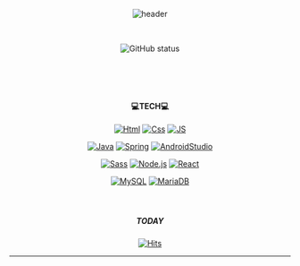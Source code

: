 <div align="center">

![header](https://capsule-render.vercel.app/api?type=rect&color=timeGradient&height=240&section=header&text=💖Haley%20World💖&fontSize=70)
   
<br>

![GitHub status](https://github-readme-stats.vercel.app/api?username=haleyalwayshappy&show_icons=true&theme=dracula)
    
<br>
<br><br>
    
#### 💻TECH💻
[![Html](https://img.shields.io/badge/HTML-E34F26?style=flat-square&logo=Html5&logoColor=black)](https://github.com/haleyalwayshappy)
[![Css](https://img.shields.io/badge/CSS-1572B6?style=flat-square&logo=css3&logoColor=black)](https://github.com/haleyalwayshappy)
[![JS](https://img.shields.io/badge/JavaScript-F7DF1E?style=flat-square&logo=JavaScript&logoColor=black)](https://github.com/haleyalwayshappy) <br>

[![Java](https://img.shields.io/badge/Java-007396?style=flat-square&logo=Java&logoColor=black)](https://github.com/haleyalwayshappy)
[![Spring](https://img.shields.io/badge/Spring-6DB33F?style=flat-square&logo=Spring&logoColor=white)](https://github.com/haleyalwayshappy)
[![AndroidStudio](https://img.shields.io/badge/AndroidStudio-3DDC84?style=flat-square&logo=Android&logoColor=black)](https://github.com/haleyalwayshappy)
 <br>

[![Sass](https://img.shields.io/badge/Sass-CC6699?style=flat-square&logo=Sass&logoColor=black)](https://github.com/haleyalwayshappy)
[![Node.js](https://img.shields.io/badge/Node.js-339933?style=flat-square&logo=Node.js&logoColor=black)](https://github.com/haleyalwayshappy)
[![React](https://img.shields.io/badge/React-61DAFB?style=flat-square&logo=React&logoColor=black)](https://github.com/haleyalwayshappy) <br>

[![MySQL](https://img.shields.io/badge/MySQL-4479A1?style=flat-square&logo=MySQL&logoColor=black)](https://github.com/haleyalwayshappy)
[![MariaDB](https://img.shields.io/badge/MariaDB-003545?style=flat-square&logo=MariaDB&logoColor=white)](https://github.com/haleyalwayshappy)
<br><br><br>

##### TODAY #####
[![Hits](https://hits.seeyoufarm.com/api/count/incr/badge.svg?url=https%3A%2F%2Fgithub.com%2Fhaleyalwayshappy&count_bg=%23FF009D&title_bg=%23000000&icon=github.svg&icon_color=%23FFFFFF&title=Today&edge_flat=false)](https://hits.seeyoufarm.com)

</div>

----
</br>
</br>

<!-- 
# 연습

# 제목(Header)

## h2 제목2
### h3 제목3
#### h4 제목4
##### h5 제목5
###### h6 제목6

# 문장(Paragraph)

동해물과 백두산이 마르고 닳도록
하느님이 보우하사 우리나라 만세

# 줄바꿈(Line Breaks)
동해물과 백두산이 마르고 닳도록 <br />
하느님이 보우하사 우리나라 만세<br />
무궁화 삼천리 화려 강산(띄어쓰기 두번)
대한사람 대한으로 우리나라 만세

# 강조
_이탤릭_
**두껍게**
**_이탤릭 + 두껍게_**
~~취소선~~
<u>밑줄</u>  

# 목록
1. 순서가 필요한 목록
1. 순서가 필요한 목록
1. 순서가 필요한 목록 (들여쓰기2번 = 띄어쓰기 네칸)
    1. 순서가 필요한 목록
    1. 순서가 필요한 목록
    1. 순서가 필요한 목록
1. 순서가 필요한 목록
</br>
- 순서가 필요하지 않은 목록
    - 순서가 필요하지 않은 목록
    - 순서가 필요하지 않은 목록
- 순서가 필요하지 않은 목록
- 순서가 필요하지 않은 목록
- 순서가 필요하지 않은 목록

#링크(Links)

<a href="https://google.com">Google</a> </br>
[GOOGLE](https://google.com)

<a href="https://www.naver.com" title="네이버로 이동">NAVER</a>  
[NAver](https://www.naver.com "네이버로 이동")

<a href="https://www.naver.com" target="_blank"> 새페이지 NAVER</a>  

# 이미지

![강아지](https://haleyalwayshappy.github.io/haley_pages/images/IMG_1590.JPG)

[![강아지](https://haleyalwayshappy.github.io/haley_pages/images/IMG_1590.JPG)]("https://www.github.com/haleyalwayshappy")

# 인용문
>남의 말이나 글에서 직접 또는 간접으로 따온 문장.  
>(네이버 국어사전)
>>중첩된 인용문
>>> 중중첩된 인용문1
>>>> 중중첩된 인용문2
>>>> 중중첩된 인용문3

# 인라인(inline) 코드 강조 
Css에서 `background` 혹은 `background-image` 속성으로 요소에 배경 이미지를 삽입할 수 있습니다.

----
# 블록(block)코드 강조
``` html // css , js ,plane text
<a href="https://www.google.co.kr/"> 구글 </a>
```
----
# 표 (Table)

position 속성  

 값 | 의미 | 기본값 | 추가 가능
 --|--:|:--:|:--:
 static | 기준 없음 | O | 1
 relative | 요소자신 | X | 2
 absolute | 위치 상 부모 요소 | X | 3
 fixed | 뷰포트 | X | 4

----
# 원시 HTML (Raw HTML)
마크다운 문법 안에서 실제 html을 사용하는것이 원시 html이다!

동해물과 <u>백두산</u>이 마르고 닳도록<br/>
<span style="text-decoration:underline">하느님</span>이 보우하사 우리 나라 만세 -->